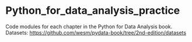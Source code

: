 # Python_for_data_analysis_practice
Code modules for each chapter in the Python for Data Analysis book.
Datasets: https://github.com/wesm/pydata-book/tree/2nd-edition/datasets
